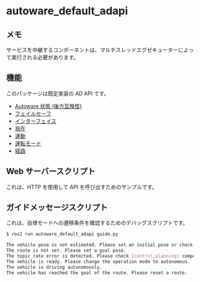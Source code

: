# autoware_default_adapi

## メモ

サービスを中継するコンポーネントは、マルチスレッドエグゼキューターによって実行される必要があります。

## 機能

このパッケージは既定実装の AD API です。

- [Autoware 状態 (後方互換性)](document/autoware-state.md)
- [フェイルセーフ](document/fail-safe.md)
- [インターフェイス](document/interface.md)
- [局在](document/localization.md)
- [運動](document/motion.md)
- [運転モード](document/operation-mode.md)
- [経路](document/routing.md)

## Web サーバースクリプト

これは、HTTP を使用して API を呼び出すためのサンプルです。

## ガイドメッセージスクリプト

これは、自律モードへの遷移条件を確認するためのデバッグスクリプトです。


```bash
$ ros2 run autoware_default_adapi guide.py

The vehicle pose is not estimated. Please set an initial pose or check GNSS.
The route is not set. Please set a goal pose.
The topic rate error is detected. Please check [control,planning] components.
The vehicle is ready. Please change the operation mode to autonomous.
The vehicle is driving autonomously.
The vehicle has reached the goal of the route. Please reset a route.
```

